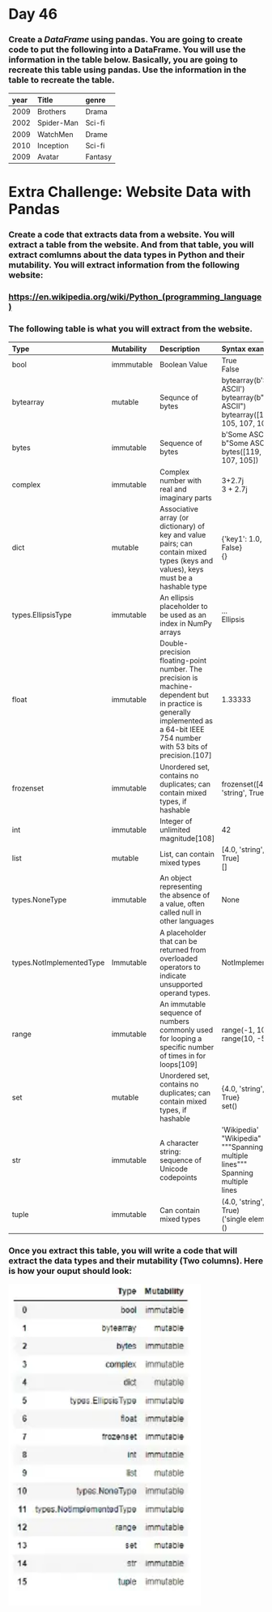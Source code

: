 # Day 46

### Create a _DataFrame_ using pandas. You are going to create code to put the following into a DataFrame. You will use the information in the table below. Basically, you are going to recreate this table using pandas. Use the information in the table to recreate the table.
|year          |Title        |genre         |
| :---         | :---        | :---         |
|2009          |Brothers     |Drama         |
|2002          |Spider-Man   |Sci-fi        |
|2009          |WatchMen     |Drame         |
|2010          |Inception    |Sci-fi        |
|2009          |Avatar       |Fantasy       |
# Extra Challenge: Website Data with Pandas

### Create a code that extracts data from a website. You will extract a table from the website. And from that table, you will extract comlumns about the data types in Python and their mutability. You will extract information from the following website:
### https://en.wikipedia.org/wiki/Python_(programming_language)
### The following table is what you will extract from the website.
|Type                     | Mutability |   Description                                                                          |Syntax examples           |
| :---                    | :---       | :---                                                                                   | :---                      
|bool                     |immmutable  |Boolean Value |True <br> False |
|bytearray                |mutable     |Sequnce of bytes | bytearray(b'Some ASCII') <br> bytearray(b"Some ASCII") <br> bytearray([119, 105, 107, 105]) |
|bytes                    |immutable   |Sequence of bytes |b'Some ASCII'<br> b"Some ASCII" <br> bytes([119, 105, 107, 105]) |
|complex                  |immutable   |Complex number with real and imaginary parts |3+2.7j <br> 3 + 2.7j |
|dict                     |mutable     |Associative array (or dictionary) of key and value pairs; can contain mixed types (keys and values), keys must be a hashable type |{'key1': 1.0, 3: False} <br> {} |
|types.EllipsisType       |immutable   |An ellipsis placeholder to be used as an index in NumPy arrays |... <br> Ellipsis |
|float                    |immutable   |Double-precision floating-point number. The precision is machine-dependent but in practice is generally implemented as a 64-bit IEEE 754 number with 53 bits of precision.[107] | 1.33333 |
|frozenset                |immutable   |Unordered set, contains no duplicates; can contain mixed types, if hashable |frozenset([4.0, 'string', True]) |
|int                      |immutable   |Integer of unlimited magnitude[108] |42|
|list                     |mutable     |List, can contain mixed types |[4.0, 'string', True] <br> []
|types.NoneType           |immutable   |An object representing the absence of a value, often called null in other languages |None |
|types.NotImplementedType |Immutable   |A placeholder that can be returned from overloaded operators to indicate unsupported operand types. |NotImplemented |
|range                    |immutable   |An immutable sequence of numbers commonly used for looping a specific number of times in for loops[109] |range(-1, 10) <br> range(10, -5, -2) |
|set                      |mutable     |Unordered set, contains no duplicates; can contain mixed types, if hashable |{4.0, 'string', True} <br> set() |
|str                      |immutable   |A character string: sequence of Unicode codepoints |'Wikipedia' <br> "Wikipedia" <br> """Spanning <br> multiple <br> lines""" <br> Spanning <br> multiple <br> lines |
|tuple                    |immutable   |Can contain mixed types |(4.0, 'string', True) <br> ('single element',) <br> () |

### Once you extract this table, you will write a code that will extract the data types and their mutability (Two columns). Here is how your ouput should look:
![Expected output](/images/screenshot.png/)
